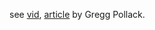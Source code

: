 see [vid](https://www.youtube.com/watch?v=7Cjb7Xj8fEI), [article](https://medium.com/vue-mastery/the-best-explanation-of-javascript-reactivity-fea6112dd80d)
by Gregg Pollack.
